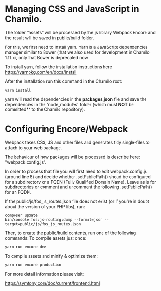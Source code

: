# Managing CSS and JavaScript in Chamilo.

The folder "assets" will be processed by the js library Webpack Encore and the result will be saved in public/build folder.

For this, we first need to install yarn. 
Yarn is a JavaScript dependencies manager similar to Bower (that we also used for development in Chamilo 1.11.x), 
only that Bower is deprecated now.

To install yarn, follow the installation instructions here https://yarnpkg.com/en/docs/install

After the installation run this command in the Chamilo root:

``yarn install``

yarn will read the dependencies in the **packages.json** file and save the dependencies in the 'node_modules' folder (which must **NOT** be committed** to the Chamilo repository).

# Configuring Encore/Webpack

Webpack takes CSS, JS and other files and generates tidy single-files to attach to your web package.

The behaviour of how packages will be processed is describe here: "webpack.config.js".

In order to process that file you will first need to edit webpack.config.js (around line 8) and decide whether .setPublicPath() shoud be configured for a subdirectory or a FQDN (Fully Qualified Domain Name). Leave as is for subdirectories or comment and uncomment the following .setPublicPath() for an FQDN.

If the public/js/fos_js_routes.json file does not exist (or if you're in doubt about the version of your PHP libs), run:
```
composer update
bin/console fos:js-routing:dump --format=json --target=public/js/fos_js_routes.json
```

Then, to create the public/build contents, run one of the following commands:
To compile assets just once:

``yarn run encore dev``

To compile assets and minify & optimize them:

``yarn run encore production``

For more detail information please visit:

https://symfony.com/doc/current/frontend.html

